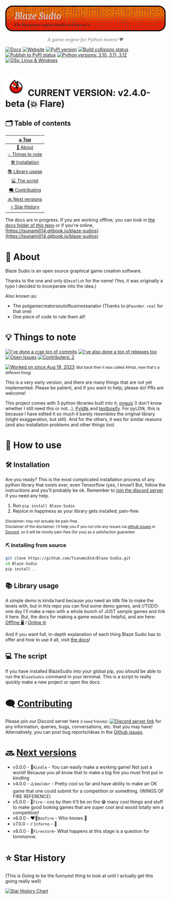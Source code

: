 [![Blaze Sudio Banner](images/BlazeBanner.png)]()

<p style="color: grey" align="center"><i>A game engine for Python lovers! ❤️</i></p>

[![Docs](https://badgen.net/badge/Documentation/tsunami014.gitbook.io?color=orange&icon=wiki)](https://tsunami014.gitbook.io/blaze-sudios/)
[![Website](https://badgen.net/badge/website/tsunami014.github.io?icon=rss&color=yellow)](https://tsunami014.github.io/Blaze-Sudio/)
[![PyPi version](https://badgen.net/pypi/v/Blaze-Sudio?label=PyPi%20version&icon=pypi)](https://pypi.org/project/Blaze-Sudio/)
[![Build collisions status](https://github.com/Tsunami014/Blaze-Sudio/actions/workflows/build.yml/badge.svg)](https://github.com/Tsunami014/Blaze-Sudio/actions/workflows/build.yml)
[![Publish to PyPI status](https://github.com/Tsunami014/Blaze-Sudio/actions/workflows/python-publish.yml/badge.svg)](https://github.com/Tsunami014/Blaze-Sudio/actions/workflows/python-publish.yml)
[![Python versions: 3.10, 3.11, 3.12](https://badgen.net/static/Python%20versions/3.10%203.11%203.12/purple)]()
[![OSs: Linux & Windows](https://badgen.net/static/OSs/Linux%20&%20Windows/red)]()

# ![Fox icon](https://raw.githubusercontent.com/Tsunami014/Blaze-Sudio/main/images/FoxIconSmall.png) CURRENT VERSION: v2.4.0-beta (💥 Flare)

<!-- // TODO: Get a better icon (and put it in the banner) -->

## 🗂️ Table of contents
| [🔝 Top](#) |
| :------: |
| [🚀 About](#-about) |
| [💡 Things to note](#-things-to-note) |
| [🛠️ Installation](#️-installation) |
| [📚 Library usage](#-library-usage) |
| [💻️ The script](#️-the-script) |
| [🗨️ Contributing](#️-contributing) |
| [🔜 Next versions](#-next-versions) |
| [⭐️ Star History](#️-star-history) |

The docs are in progress. If you are working offline, you can look in <!-- Pypi ignore -->[the docs folder of *this* repo](docs/SUMMARY.md) or if you're online, <!-- End Pypi ignore -->[https://tsunami014.gitbook.io/blaze-sudios](https://tsunami014.gitbook.io/blaze-sudios)

# 🚀 About
Blaze Sudio is an open source graphical game creation software.

Thanks to the one and only `@Imzafish` for the name! (Yes, it was originally a typo I decided to incorperate into the idea.)

Also known as:
 - The putgamecreatorsoutofbusinessanator (Thanks to `@Faunder.real` for that one)
 - One piece of code to rule them all!

# 💡 Things to note
[![I've done a crap ton of commits](https://badgen.net/github/commits/Tsunami014/Blaze-Sudio?color=green&icon=github)](https://github.com/Tsunami014/Blaze-Sudio/commits/)
[![I've also done a ton of releases too](https://badgen.net/github/releases/Tsunami014/Blaze-Sudio?color=purple&icon=github)](https://github.com/Tsunami014/Blaze-Sudio/releases)
[![Open Issues](https://badgen.net/github/open-issues/Tsunami014/Blaze-Sudio?color=red&label=open%20issues&icon=github)](https://github.com/Tsunami014/Blaze-Sudio/issues)
[![Contributers: 2](https://badgen.net/github/contributors/Tsunami014/Blaze-Sudio?color=grey&icon=github)](https://github.com/Tsunami014/Blaze-Sudio/graphs/contributors)

[![Worked on since Aug 19, 2023](https://badgen.net/badge/worked%20on%20since/Aug%2019,%202023?color=pink)](https://github.com/Tsunami014/Blaze-Sudio/commit/c90beeb2d2e290ffff4e5fb9d112453840883ea7)
<small>(But back then it was called AIHub, now that's a different thing)</small>

<!-- // TODO: A badge for when v3.0.0 is released and put it at the top -->

This is a very early version, and there are many things that are not yet implemented. Please be patient, and if you want to help, please do! PRs are welcome!

This project comes with 3 python libraries built into it; [pyguix](https://github.com/DarthData410/PyGames-pyguix) (I don't know whether I still need this or not...), [Pyldtk](https://github.com/LGgameLAB/pyLdtk) and [textboxify](https://github.com/hnrkcode/TextBoxify/tree/master). For pyLDtk, this is because I have edited it so much it barely resembles the original library (slight exaggeration, but still). And for the others, it was for similar reasons (and also installation problems and other things too)

# 📔 How to use
## 🛠️ Installation
Are you ready? This is the most complicated installation process of any python library that exists ever, even Tensorflow (yes, I know!) But, follow the instructions and you'll probably be ok. Remember to [join the discord server](https://discord.gg/xr3phyEZtv) if you need any help.

1. Run `pip install Blaze-Sudio`
2. Rejoice in happiness as your library gets installed, pain-free

<small>Disclaimer: may not actually be pain-free.<br>Disclaimer of the disclaimer: I'll help you if you run into any issues via [github issues](https://github.com/Tsunami014/Blaze-Sudio/issues/new/choose) or [Discord](https://discord.gg/xr3phyEZtv), so it will be mostly pain-free (for you) as a satisfaction guarantee</small>

### ⛏️ Installing from source
```bash
git clone https://github.com/Tsunami014/Blaze-Sudio.git
cd Blaze-Sudio
pip install .
```
## 📚 Library usage
A simple demo is kinda hard because you need an ldtk file to make the levels with, but in this repo you can find some demo games, and //TODO: one day I'll make a repo with a whole bunch of JUST sample games and link it here.
But, the docs for making a game would be helpful, and are here: <!-- Pypi ignore -->[Offfine 🖥️](docs/game/README.md) / <!-- End Pypi ignore -->[Online 🌐](https://tsunami014.gitbook.io/blaze-sudios/main-functionality/game)

And if you want full, in-depth explanation of each thing Blaze Sudio has to offer and how to use it all, visit [the docs](https://tsunami014.gitbook.io/blaze-sudios/)!

## 💻️ The script
If you have installed BlazeSudio into your global pip, you *should* be able to run the `BlazeSudio` command in your terminal. This is a script to really quickly make a new project or open the docs. 

# 🗨️ [Contributing](CONTRIBUTING.md)
Please join our Discord server here <small>(I need friends)</small>: [![Discord server link](https://badgen.net/discord/members/xr3phyEZtv?label=Discord&icon=discord)](https://discord.gg/xr3phyEZtv) for any information, queries, bugs, conversations, etc. that you may have! Alternatively, you can post bug reports/ideas in the [Github issues](https://github.com/Tsunami014/Blaze-Sudio/issues/new/choose).

# 🔜 [Next versions](progress.md)
 - v3.0.0 - 🌿`Kindle` - You can easily make a working game! Not just a world! Because you all know that to make a big fire you must first put in kindling
 - v4.0.0 - ♨️`Smolder` - Pretty cool so far and have ability to make an OK game that one could submit for a competition or something. (WINGS OF FIRE REFERENCE)
 - v5.0.0 - 🌋`Fire` - cos by then it'll be on fire :grin: many cool things and stuff to make good looking games that are super cool and would totally win a competition!
 - v6.0.0 - ❤️‍🔥`Bonfire` - Who knows 🤷
 - v7.0.0 - ☄️`Inferno` - 🤷
 - v8.0.0 - 🍂`Firestorm`- What happens at this stage is a question for tommorow.

# ⭐️ Star History
(This is Going to be the funnyest thing to look at until I actually get this going really well)

[![Star History Chart](https://api.star-history.com/svg?repos=Tsunami014/Blaze-Sudio&type=Timeline)](https://star-history.com/#Tsunami014/Blaze-Sudio&Timeline)

